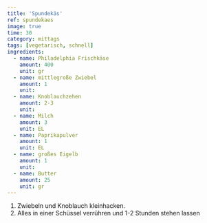 ```yaml
---
title: 'Spundekäs'
ref: spundekaes
image: true
time: 30
category: mittags
tags: [vegetarisch, schnell]
ingredients:
  - name: Philadelphia Frischkäse
    amount: 400
    unit: gr
  - name: mittlegroße Zwiebel
    amount: 1
    unit: 
  - name: Knoblauchzehen
    amount: 2-3
    unit: 
  - name: Milch
    amount: 3
    unit: EL
  - name: Paprikapulver
    amount: 1
    unit: EL
  - name: großes Eigelb
    amount: 1
    unit: 
  - name: Butter
    amount: 25
    unit: gr
---
```


1. Zwiebeln und Knoblauch kleinhacken.
2. Alles in einer Schüssel verrühren und 1-2 Stunden stehen lassen

